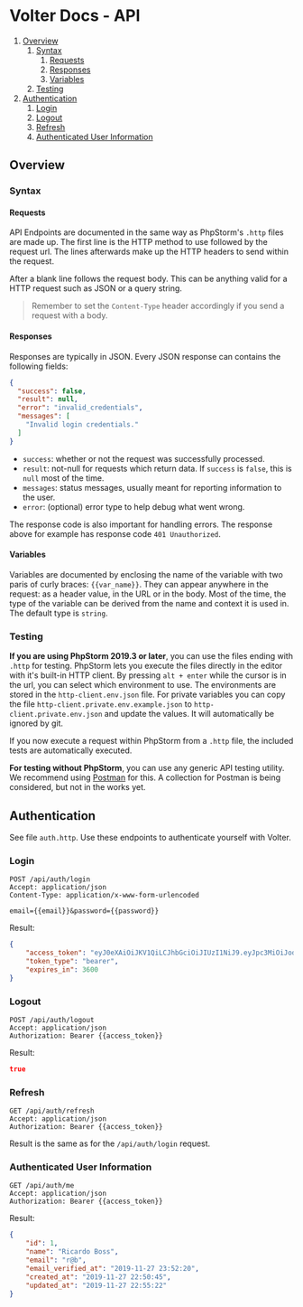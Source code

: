 # Volter Docs - API

1. [Overview](#overview)
    1. [Syntax](#syntax)
        1. [Requests](#requests)
        2. [Responses](#responses)
        3. [Variables](#variables)
    2. [Testing](#testing)
3. [Authentication](#authentication)
    1. [Login](#login)
    2. [Logout](#logout)
    3. [Refresh](#refresh)
    4. [Authenticated User Information](#authenticated-user-information)

## Overview

### Syntax

#### Requests

API Endpoints are documented in the same way as PhpStorm's `.http` files are made up.
The first line is the HTTP method to use followed by the request url.
The lines afterwards make up the HTTP headers to send within the request.

After a blank line follows the request body. This can be anything valid for a HTTP
request such as JSON or a query string.

> Remember to set the `Content-Type` header accordingly if you send a request with a body.

#### Responses

Responses are typically in JSON. Every JSON response can contains the following fields:

```json
{
  "success": false,
  "result": null,
  "error": "invalid_credentials",
  "messages": [
    "Invalid login credentials."
  ]
}
```

* `success`: whether or not the request was successfully processed.
* `result`: not-null for requests which return data. If `success` is `false`, this is `null` most of the time.
* `messages`: status messages, usually meant for reporting information to the user.
* `error`: (optional) error type to help debug what went wrong.

The response code is also important for handling errors.
The response above for example has response code `401 Unauthorized`.

#### Variables

Variables are documented by enclosing the name of the variable with two paris of curly braces: `{{var_name}}`.
They can appear anywhere in the request: as a header value, in the URL or in the body.
Most of the time, the type of the variable can be derived from the name and context it is used in.
The default type is `string`.

### Testing

**If you are using PhpStorm 2019.3 or later**, you can use the files ending with `.http` for testing.
PhpStorm lets you execute the files directly in the editor with it's built-in HTTP client.
By pressing `alt + enter` while the cursor is in the url, you can select which environment to use.
The environments are stored in the `http-client.env.json` file.
For private variables you can copy the file `http-client.private.env.example.json` to `http-client.private.env.json` and update the values.
It will automatically be ignored by git.

If you now execute a request within PhpStorm from a `.http` file, the included tests are automatically executed.

**For testing without PhpStorm**, you can use any generic API testing utility.
We recommend using [Postman](https://www.getpostman.com/) for this.
A collection for Postman is being considered, but not in the works yet.

## Authentication

See file `auth.http`. Use these endpoints to authenticate yourself with Volter.

### Login

```http request
POST /api/auth/login
Accept: application/json
Content-Type: application/x-www-form-urlencoded

email={{email}}&password={{password}}
```

Result:

```json
{
    "access_token": "eyJ0eXAiOiJKV1QiLCJhbGciOiJIUzI1NiJ9.eyJpc3MiOiJodHRwOlwvXC9sb2NhbGhvc3Q6ODAwMFwvYXBpXC9hdXRoXC9sb2dpbiIsImlhdCI6MTU3NTExNjQzMSwiZXhwIjoxNTc1MTIwMDMxLCJuYmYiOjE1NzUxMTY0MzEsImp0aSI6InNhUmI3WktiZnBsazJpYksiLCJzdWIiOjEsInBydiI6IjIzYmQ1Yzg5NDlmNjAwYWRiMzllNzAxYzQwMDg3MmRiN2E1OTc2ZjcifQ.J4mWIsXWgwLJRxcwLGYbaxYxHrmzF0KGMDH6JIMXh_o",
    "token_type": "bearer",
    "expires_in": 3600
}
```

### Logout

```http request
POST /api/auth/logout
Accept: application/json
Authorization: Bearer {{access_token}}
```

Result:

```json
true
```

### Refresh

```http request
GET /api/auth/refresh
Accept: application/json
Authorization: Bearer {{access_token}}
```

Result is the same as for the `/api/auth/login` request.

### Authenticated User Information

```http request
GET /api/auth/me
Accept: application/json
Authorization: Bearer {{access_token}}
```

Result:

```json
{
    "id": 1,
    "name": "Ricardo Boss",
    "email": "r@b",
    "email_verified_at": "2019-11-27 23:52:20",
    "created_at": "2019-11-27 22:50:45",
    "updated_at": "2019-11-27 22:55:22"
}
```
